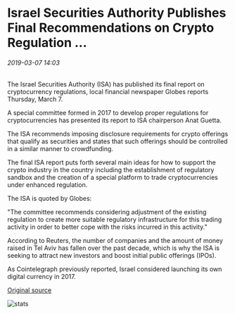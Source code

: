 # Israel Securities Authority Publishes Final Recommendations on Crypto Regulation ...

###### 2019-03-07 14:03

The Israel Securities Authority (ISA) has published its final report on cryptocurrency regulations, local financial newspaper Globes reports Thursday, March 7.

A special committee formed in 2017 to develop proper regulations for cryptocurrencies has presented its report to ISA chairperson Anat Guetta.

The ISA recommends imposing disclosure requirements for crypto offerings that qualify as securities and states that such offerings should be controlled in a similar manner to crowdfunding.

The final ISA report puts forth several main ideas for how to support the crypto industry in the country including the establishment of regulatory sandbox and the creation of a special platform to trade cryptocurrencies under enhanced regulation.

The ISA is quoted by Globes:

"The committee recommends considering adjustment of the existing regulation to create more suitable regulatory infrastructure for this trading activity in order to better cope with the risks incurred in this activity."

According to Reuters, the number of companies and the amount of money raised in Tel Aviv has fallen over the past decade, which is why the ISA is seeking to attract new investors and boost initial public offerings (IPOs).

As Cointelegraph previously reported, Israel considered launching its own digital currency in 2017.

[Original source](https://cointelegraph.com/news/israel-securities-authority-publishes-final-recommendations-on-crypto-regulation)

![stats](https://c.statcounter.com/11760860/0/a89fa40b/1/ "stats")